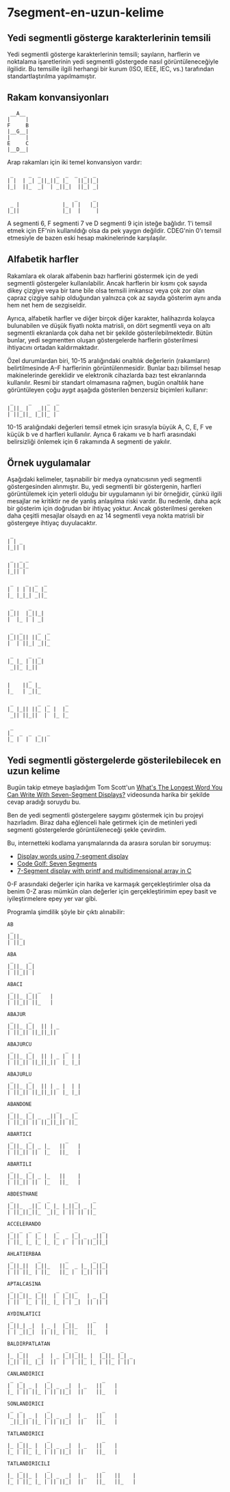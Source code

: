 # 7segment-en-uzun-kelime


## Yedi segmentli gösterge karakterlerinin temsili

Yedi segmentli gösterge karakterlerinin temsili; sayıların, harflerin ve noktalama işaretlerinin yedi segmentli göstergede nasıl görüntüleneceğiyle ilgilidir. Bu temsille ilgili herhangi bir kurum (ISO, IEEE, IEC, vs.) tarafından standartlaştırılma yapılmamıştır.


## Rakam konvansiyonları

```
 __A__
|     |
F     B
|__G__|
|     |
E     C
|__D__|
```

Arap rakamları için iki temel konvansiyon vardır:

```
 _     _  _     _  _  _  _  _
| |  | _| _||_||_ |_   ||_||_|
|_|  ||_  _|  | _||_|  ||_| _|

                      _     _
 _ |              |_ | |   |_|
|_||              |_|  |     |
```

A segmenti 6, F segmenti 7 ve D segmenti 9 için isteğe bağlıdır. 1'i temsil etmek için EF'nin kullanıldığı olsa da pek yaygın değildir. CDEG'nin 0'ı temsil etmesiyle de bazen eski hesap makinelerinde karşılaşılır.


## Alfabetik harfler

Rakamlara ek olarak alfabenin bazı harflerini göstermek için de yedi segmentli göstergeler kullanılabilir. Ancak harflerin bir kısmı çok sayıda dikey çizgiye veya bir tane bile olsa temsili imkansız veya çok zor olan çapraz çizgiye sahip olduğundan yalnızca çok az sayıda gösterim aynı anda hem net hem de sezgiseldir.

Ayrıca, alfabetik harfler ve diğer birçok diğer karakter, halihazırda kolayca bulunabilen ve düşük fiyatlı nokta matrisli, on dört segmentli veya on altı segmentli ekranlarda çok daha net bir şekilde gösterilebilmektedir. Bütün bunlar, yedi segmentten oluşan göstergelerde harflerin gösterilmesi ihtiyacını ortadan kaldırmaktadır.

Özel durumlardan biri, 10-15 aralığındaki onaltılık değerlerin (rakamların) belirtilmesinde A–F harflerinin görüntülenmesidir. Bunlar bazı bilimsel hesap makinelerinde gereklidir ve elektronik cihazlarda bazı test ekranlarında kullanılır. Resmi bir standart olmamasına rağmen, bugün onaltılık hane görüntüleyen çoğu aygıt aşağıda gösterilen benzersiz biçimleri kullanır:

```
 _     _     _  _
|_||_ |   _||_ |_
| ||_||_ |_||_ |
```

10-15 aralığındaki değerleri temsil etmek için sırasıyla büyük A, C, E, F ve küçük b ve d harfleri kullanılır. Ayrıca 6 rakamı ve b harfi arasındaki belirsizliği önlemek için 6 rakamında A segmenti de yakılır.

## Örnek uygulamalar

Aşağıdaki kelimeler, taşınabilir bir medya oynatıcısının yedi segmentli göstergesinden alınmıştır. Bu, yedi segmentli bir göstergenin, harfleri görüntülemek için yeterli olduğu bir uygulamanın iyi bir örneğidir, çünkü ilgili mesajlar ne kritiktir ne de yanlış anlaşılma riski vardır. Bu nedenle, daha açık bir gösterim için doğrudan bir ihtiyaç yoktur. Ancak gösterilmesi gereken daha çeşitli mesajlar olsaydı en az 14 segmentli veya nokta matrisli bir göstergeye ihtiyaç duyulacaktır.

```
 _
| | _
|_|| |
```
```
 _  _ _
| ||_|_
|_|| |
```
```
 _    _  _  _
|  | | ||_ |_
|_ |_|_| _||_
```
```
 _     _
|_||  |_||_|
|  |_ | | _|
```
```
 _  _     _  _
|_||_|| ||_ |_
|  | ||_| _||_
```
```
 _     _  _
|_ |_ | ||_|
 _||_ |_||
```
```
       _
|    ||_ |_
|_   | _||_
```
```
 _        _  _     _
|_ |_|| ||_ |_ |  |_
 _|| ||_||  |  |_ |_
```
```
 _
|_  _  _  _  _
|_ |  |  |_||
```

## Yedi segmentli göstergelerde gösterilebilecek en uzun kelime

Bugün takip etmeye başladığım Tom Scott'un [What's The Longest Word You Can Write With Seven-Segment Displays?](https://www.youtube.com/watch?v=zp4BMR88260) videosunda harika bir şekilde cevap aradığı soruydu bu.

Ben de yedi segmentli göstergelere saygımı göstermek için bu projeyi hazırladım. Biraz daha eğlenceli hale getirmek için de metinleri yedi segmenti göstergelerde görüntüleneceği şekle çevirdim.

Bu, internetteki kodlama yarışmalarında da arasıra sorulan bir soruymuş:

* [Display words using 7-segment display](https://codegolf.stackexchange.com/questions/54008/display-words-using-7-segment-display)
* [Code Golf: Seven Segments](https://stackoverflow.com/questions/1407422/code-golf-seven-segments)
* [7-Segment display with printf and multidimensional array in C](https://stackoverflow.com/questions/33137164/7-segment-display-with-printf-and-multidimensional-array-in-c)

0-F arasındaki değerler için harika ve karmaşık gerçekleştirimler olsa da benim 0-Z arası mümkün olan değerler için gerçekleştirimim epey basit ve iyileştirmelere epey yer var gibi.

Programla şimdilik şöyle bir çıktı alınabilir:

```
AB
 _
|_||_
| ||_|

ABA
 _     _
|_||_ |_|
| ||_|| |

ABACI
 _     _  _
|_||_ |_||    |
| ||_|| ||_   |

ABAJUR
 _     _
|_||_ |_|  || | _
| ||_|| ||_||_||

ABAJURCU
 _     _           _
|_||_ |_|  || | _ |  | |
| ||_|| ||_||_||  |_ |_|

ABAJURLU
 _     _
|_||_ |_|  || | _ |  | |
| ||_|| ||_||_||  |_ |_|

ABANDONE
 _     _        _     _
|_||_ |_| _  _|| | _ |_
| ||_|| || ||_||_|| ||_

ABARTICI
 _     _           _
|_||_ |_| _ |_   ||    |
| ||_|| ||  |_   ||_   |

ABARTILI
 _     _
|_||_ |_| _ |_   ||    |
| ||_|| ||  |_   ||_   |

ABDESTHANE
 _        _  _        _     _
|_||_  _||_ |_ |_ |_||_| _ |_
| ||_||_||_  _||_ | || || ||_

ACCELERANDO
 _  _  _  _     _     _        _
|_||  |  |_ |  |_  _ |_| _  _|| |
| ||_ |_ |_ |_ |_ |  | || ||_||_|

AHLATIERBAA
 _        _        _        _  _
|_||_||  |_||_   ||_  _ |_ |_||_|
| || ||_ | ||_   ||_ |  |_|| || |

APTALCASINA
 _  _     _     _  _  _        _
|_||_||_ |_||  |  |_||_   | _ |_|
| ||  |_ | ||_ |_ | | _|  || || |

AYDINLATICI
 _                 _        _
|_||_| _|  | _ |  |_||_   ||    |
| | _||_|  || ||_ | ||_   ||_   |

BALDIRPATLATAN
    _              _  _        _     _
|_ |_||   _|  | _ |_||_||_ |  |_||_ |_| _
|_|| ||_ |_|  ||  |  | ||_ |_ | ||_ | || |

CANLANDIRICI
 _  _        _                 _
|  |_| _ |  |_| _  _|  | _   ||    |
|_ | || ||_ | || ||_|  ||    ||_   |

SONLANDIRICI
 _  _        _                 _
|_ | | _ |  |_| _  _|  | _   ||    |
 _||_|| ||_ | || ||_|  ||    ||_   |

TATLANDIRICI
    _        _                 _
|_ |_||_ |  |_| _  _|  | _   ||    |
|_ | ||_ |_ | || ||_|  ||    ||_   |

TATLANDIRICILI
    _        _                 _
|_ |_||_ |  |_| _  _|  | _   ||    ||    |
|_ | ||_ |_ | || ||_|  ||    ||_   ||_   |
```
